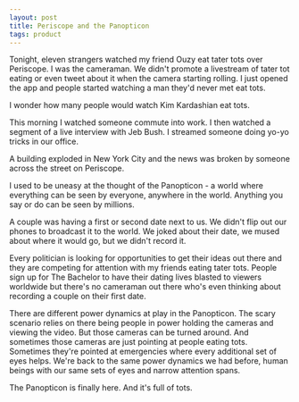 ```yaml
---
layout: post
title: Periscope and the Panopticon
tags: product
---
```


Tonight, eleven strangers watched my friend Ouzy eat tater tots over Periscope. I was the cameraman. We didn't promote a livestream of tater tot eating or even tweet about it when the camera starting rolling. I just opened the app and people started watching a man they'd never met eat tots. 

I wonder how many people would watch Kim Kardashian eat tots. 

This morning I watched someone commute into work. I then watched a segment of a live interview with Jeb Bush. I streamed someone doing yo-yo tricks in our office.

A building exploded in New York City and the news was broken by someone across the street on Periscope. 

I used to be uneasy at the thought of the Panopticon - a world where everything can be seen by everyone, anywhere in the world. Anything you say or do can be seen by millions.

A couple was having a first or second date next to us. We didn't flip out our phones to broadcast it to the world. We joked about their date, we mused about where it would go, but we didn't record it.

Every politician is looking for opportunities to get their ideas out there and they are competing for attention with my friends eating tater tots. People sign up for The Bachelor to have their dating lives blasted to viewers worldwide but there's no cameraman out there who's even thinking about recording a couple on their first date.

There are different power dynamics at play in the Panopticon. The scary scenario relies on there being people in power holding the cameras and viewing the video. But those cameras can be turned around. And sometimes those cameras are just pointing at people eating tots. Sometimes they're pointed at emergencies where every additional set of eyes helps. We're back to the same power dynamics we had before, human beings with our same sets of eyes and narrow attention spans. 

The Panopticon is finally here. And it's full of tots.
